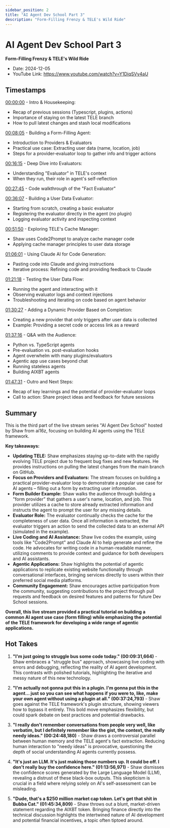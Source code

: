 ```yaml
---
sidebar_position: 2
title: "AI Agent Dev School Part 3"
description: "Form-Filling Frenzy & TELE's Wild Ride"
---
```


# AI Agent Dev School Part 3

**Form-Filling Frenzy & TELE's Wild Ride**

- Date: 2024-12-05
- YouTube Link: https://www.youtube.com/watch?v=Y1DiqSVy4aU


## Timestamps

[00:00:00](<https://www.youtube.com/watch?v=Y1DiqSVy4aU&t=0>) - Intro & Housekeeping:

- Recap of previous sessions (Typescript, plugins, actions)
- Importance of staying on the latest TELE branch
- How to pull latest changes and stash local modifications

[00:08:05](<https://www.youtube.com/watch?v=Y1DiqSVy4aU&t=485>) - Building a Form-Filling Agent:

- Introduction to Providers & Evaluators
- Practical use case: Extracting user data (name, location, job)
- Steps for a provider-evaluator loop to gather info and trigger actions

[00:16:15](<https://www.youtube.com/watch?v=Y1DiqSVy4aU&t=975>) - Deep Dive into Evaluators:

- Understanding "Evaluator" in TELE's context
- When they run, their role in agent's self-reflection

[00:27:45](<https://www.youtube.com/watch?v=Y1DiqSVy4aU&t=1675>) - Code walkthrough of the "Fact Evaluator"

[00:36:07](<https://www.youtube.com/watch?v=Y1DiqSVy4aU&t=2167>) - Building a User Data Evaluator:

- Starting from scratch, creating a basic evaluator
- Registering the evaluator directly in the agent (no plugin)
- Logging evaluator activity and inspecting context

[00:51:50](<https://www.youtube.com/watch?v=Y1DiqSVy4aU&t=3110>) - Exploring TELE's Cache Manager:

- Shaw uses Code2Prompt to analyze cache manager code
- Applying cache manager principles to user data storage

[01:06:01](<https://www.youtube.com/watch?v=Y1DiqSVy4aU&t=3961>) - Using Claude AI for Code Generation:

- Pasting code into Claude and giving instructions
- Iterative process: Refining code and providing feedback to Claude

[01:21:18](<https://www.youtube.com/watch?v=Y1DiqSVy4aU&t=4878>) - Testing the User Data Flow:

- Running the agent and interacting with it
- Observing evaluator logs and context injections
- Troubleshooting and iterating on code based on agent behavior

[01:30:27](<https://www.youtube.com/watch?v=Y1DiqSVy4aU&t=5427>) - Adding a Dynamic Provider Based on Completion:

- Creating a new provider that only triggers after user data is collected
- Example: Providing a secret code or access link as a reward

[01:37:16](<https://www.youtube.com/watch?v=Y1DiqSVy4aU&t=5836>) - Q&A with the Audience:

- Python vs. TypeScript agents
- Pre-evaluation vs. post-evaluation hooks
- Agent overwhelm with many plugins/evaluators
- Agentic app use cases beyond chat
- Running stateless agents
- Building AIXBT agents

[01:47:31](<https://www.youtube.com/watch?v=Y1DiqSVy4aU&t=6451>) - Outro and Next Steps:

- Recap of key learnings and the potential of provider-evaluator loops
- Call to action: Share project ideas and feedback for future sessions


## Summary

This is the third part of the live stream series "AI Agent Dev School" hosted by Shaw from ai16z, focusing on building AI agents using the TELE framework.

**Key takeaways:**

- **Updating TELE:** Shaw emphasizes staying up-to-date with the rapidly evolving TELE project due to frequent bug fixes and new features. He provides instructions on pulling the latest changes from the main branch on GitHub.
- **Focus on Providers and Evaluators:** The stream focuses on building a practical provider-evaluator loop to demonstrate a popular use case for AI agents – filling out a form by extracting user information.
- **Form Builder Example:** Shaw walks the audience through building a "form provider" that gathers a user's name, location, and job. This provider utilizes a cache to store already extracted information and instructs the agent to prompt the user for any missing details.
- **Evaluator Role:** The evaluator continually checks the cache for the completeness of user data. Once all information is extracted, the evaluator triggers an action to send the collected data to an external API (simulated in the example).
- **Live Coding and AI Assistance:** Shaw live codes the example, using tools like "Code2Prompt" and Claude AI to help generate and refine the code. He advocates for writing code in a human-readable manner, utilizing comments to provide context and guidance for both developers and AI assistants.
- **Agentic Applications:** Shaw highlights the potential of agentic applications to replicate existing website functionality through conversational interfaces, bringing services directly to users within their preferred social media platforms.
- **Community Engagement:** Shaw encourages active participation from the community, suggesting contributions to the project through pull requests and feedback on desired features and patterns for future Dev School sessions.

**Overall, this live stream provided a practical tutorial on building a common AI agent use case (form filling) while emphasizing the potential of the TELE framework for developing a wide range of agentic applications.**


## Hot Takes

1. **"I'm just going to struggle bus some code today." (00:09:31,664)** - Shaw embraces a "struggle bus" approach, showcasing live coding with errors and debugging, reflecting the reality of AI agent development. This contrasts with polished tutorials, highlighting the iterative and messy nature of this new technology.

2. **"I'm actually not gonna put this in a plugin. I'm gonna put this in the agent... just so you can see what happens if you were to, like, make your own agent without using a plugin at all." (00:37:24,793)** - Shaw goes against the TELE framework's plugin structure, showing viewers how to bypass it entirely. This bold move emphasizes flexibility, but could spark debate on best practices and potential drawbacks.

3. **"I really don't remember conversations from people very well, like verbatim, but I definitely remember like the gist, the context, the really needy ideas." (00:24:48,180)** - Shaw draws a controversial parallel between human memory and the TELE agent's fact extraction. Reducing human interaction to "needy ideas" is provocative, questioning the depth of social understanding AI agents currently possess.

4. **"It's just an LLM. It's just making those numbers up. It could be off. I don't really buy the confidence here." (01:13:56,971)** - Shaw dismisses the confidence scores generated by the Large Language Model (LLM), revealing a distrust of these black-box outputs. This skepticism is crucial in a field where relying solely on AI's self-assessment can be misleading.

5. **"Dude, that's a $250 million market cap token. Let's get that shit in Bubba Cat." (01:45:34,809)** - Shaw throws out a blunt, market-driven statement regarding the AIXBT token. Bringing finance directly into the technical discussion highlights the intertwined nature of AI development and potential financial incentives, a topic often tiptoed around.
